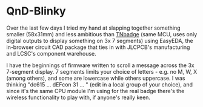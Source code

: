 # QnD-Blinky

Over the last few days I tried my hand at slapping together something smaller (58x31mm) and less ambitious than [TNbadge](https://github.com/eutectic6337/TNbadge) (same MCU, uses only digital outputs to display something on 3x 7 segments) using EasyEDA, the in-browser circuit CAD package that ties in with JLCPCB's manufacturing and LCSC's component warehouse.

I have the beginnings of firmware written to scroll a message across the 3x 7-segment display. 7 segments limits your choice of letters - e.g. no M, W, X (among others), and some are lowercase while others uppercase. I was thinking "dc615 ... dEFcon 31 ... " (edit in a local group of your choice), and since it's the same CPU module I'm using for the real badge there's the wireless functionality to play with, if anyone's really keen.
